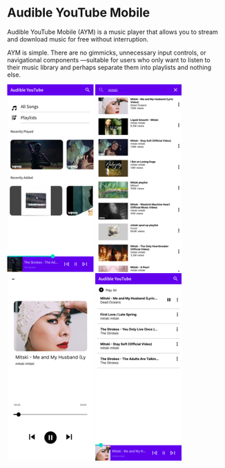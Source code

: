 # Audible YouTube Mobile

Audible YouTube Mobile (AYM) is a music player that allows you to stream and download music for free without interruption.

AYM is simple. There are no gimmicks, unnecessary input controls, or navigational components —suitable for users who only want to listen to their music library and perhaps separate them into playlists and nothing else.

<p float="left">
    <img src="https://github.com/huenique/assets/blob/main/audible-youtube-mobile/library.png?raw=true" width="200" />
    <img src="https://github.com/huenique/assets/blob/main/audible-youtube-mobile/search.png?raw=true" width="200" /> 
    <img src="https://github.com/huenique/assets/blob/main/audible-youtube-mobile/player.png?raw=true" width="200" />
    <img src="https://github.com/huenique/assets/blob/main/audible-youtube-mobile/playlist.png?raw=true" width="200" />
</p>
